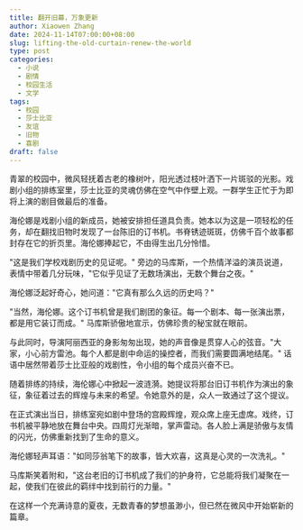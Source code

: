 ```yaml
---
title: 翻开旧幕，万象更新
author: Xiaowen Zhang
date: 2024-11-14T07:00:00+08:00
slug: lifting-the-old-curtain-renew-the-world
type: post
categories:
  - 小说
  - 剧情
  - 校园生活
  - 文学
tags:
  - 校园
  - 莎士比亚
  - 友谊
  - 旧物
  - 喜剧
draft: false
---
```


青翠的校园中，微风轻抚着古老的橡树叶，阳光透过枝叶洒下一片斑驳的光影。戏剧小组的排练室里，莎士比亚的灵魂仿佛在空气中作壁上观。一群学生正忙于为即将上演的剧目做最后的准备。

海伦娜是戏剧小组的新成员，她被安排担任道具负责。她本以为这是一项轻松的任务，却在翻找旧物时发现了一台陈旧的订书机。书脊锈迹斑斑，仿佛千百个故事都封存在它的折页里。海伦娜捧起它，不由得生出几分怜惜。

"这是我们学校戏剧历史的见证呢。" 旁边的马库斯，一个热情洋溢的演员说道，表情中带着几分玩味，"它似乎见证了无数场演出，无数个舞台之夜。"

海伦娜泛起好奇心，她问道："它真有那么久远的历史吗？"

"当然，海伦娜。这个订书机曾是我们剧团的象征。每一个剧本、每一张演出票，都是用它装订而成。" 马库斯骄傲地宣示，仿佛珍贵的秘宝就在眼前。

与此同时，导演阿丽西亚的身影匆匆出现，她的声音像是贯穿人心的弦音。"大家，小心前方雷池。每个人都是剧中命运的操控者，而我们需要圆满地结尾。" 话语中居然带着莎士比亚般的戏剧性，令小组的每个成员兴奋不已。

随着排练的持续，海伦娜心中掀起一波涟漪。她提议将那台旧订书机作为演出的象征，象征着过去的辉煌与未来的希望。令她意外的是，众人一致通过了这个提议。

在正式演出当日，排练室宛如剧中登场的宫殿辉煌，观众席上座无虚席。戏终，订书机被平静地放在舞台中央。四周灯光渐暗，掌声雷动。各人脸上满是骄傲与友情的闪光，仿佛重新找到了生命的意义。

海伦娜轻声耳语："如同莎翁笔下的故事，皆大欢喜，这真是心灵的一次洗礼。"

马库斯笑着附和，"这台老旧的订书机成了我们的护身符，它总能将我们凝聚在一起，使我们在彼此的羁绊中找到前行的力量。"

在这样一个充满诗意的夏夜，无数青春的梦想虽渺小，但已然在微风中开始崭新的篇章。